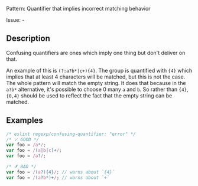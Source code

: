 Pattern: Quantifier that implies incorrect matching behavior

Issue: -

## Description

Confusing quantifiers are ones which imply one thing but don't deliver on that.

An example of this is `(?:a?b*|c+){4}`. The group is quantified with `{4}` which implies that at least 4 characters will be matched, but this is not the case. The whole pattern will match the empty string. It does that because in the `a?b*` alternative, it's possible to choose 0 many `a` and `b`. So rather than `{4}`, `{0,4}` should be used to reflect the fact that the empty string can be matched.

## Examples

```js
/* eslint regexp/confusing-quantifier: "error" */
/* ✓ GOOD */
var foo = /a*/;
var foo = /(a|b|c)+/;
var foo = /a?/;

/* ✗ BAD */
var foo = /(a?){4}/; // warns about `{4}`
var foo = /(a?b*)+/; // warns about `+`
```
